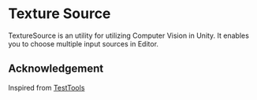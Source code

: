 # Texture Source

TextureSource is an utility for utilizing Computer Vision in Unity. It enables you to choose multiple input sources in Editor.

## Acknowledgement

Inspired from [TestTools](https://github.com/keijiro/TestTools)
